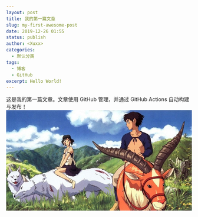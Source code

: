 ```yaml
---
layout: post
title: 我的第一篇文章
slug: my-first-awesome-post
date: 2019-12-26 01:55
status: publish
author: <Xuxx>
categories: 
  - 默认分类
tags: 
  - 博客
  - GitHub
excerpt: Hello World!
---
```


这是我的第一篇文章。文章使用 GitHub 管理，并通过 GitHub Actions 自动构建与发布！
![幽灵公主剧照](./images/Mononoke_Hime.jpg)
